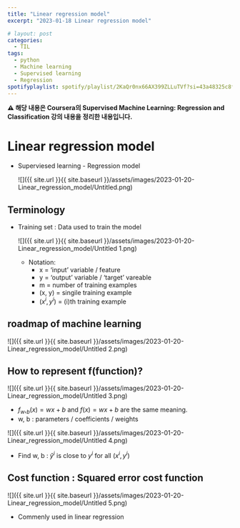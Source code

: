 ```yaml
---
title: "Linear regression model"
excerpt: "2023-01-18 Linear regression model"

# layout: post
categories:
  - TIL
tags:
  - python
  - Machine learning
  - Supervised learning
  - Regression
spotifyplaylist: spotify/playlist/2KaQr0nx66AX399ZLLuTVf?si=43a48325c8fc4b16
---
```


**⚠️ 해당 내용은 Coursera의 Supervised Machine Learning: Regression and Classification 강의 내용을 정리한 내용입니다.**

# **Linear regression model**

- Superviesed learning - Regression model
    
    ![]({{ site.url }}{{ site.baseurl }}/assets/images/2023-01-20-Linear_regression_model/Untitled.png)
    

## Terminology

- Training set : Data used to train the model
    
    ![]({{ site.url }}{{ site.baseurl }}/assets/images/2023-01-20-Linear_regression_model/Untitled 1.png)
    
    - Notation:
        - x = ‘input’ variable / feature
        - y = ‘output’ variable / ‘target’ vareable
        - m = number of training examples
        - (x, y) = singile training example
        - ($x^i, y^i)$ = (i)th training example

## roadmap of machine learning

![]({{ site.url }}{{ site.baseurl }}/assets/images/2023-01-20-Linear_regression_model/Untitled 2.png)

## How to represent f(function)?

![]({{ site.url }}{{ site.baseurl }}/assets/images/2023-01-20-Linear_regression_model/Untitled 3.png)

- $f_w,_b(x) = wx + b$ and $f(x) = wx + b$ are the same meaning.
- w, b : parameters / coefficients / weights

![]({{ site.url }}{{ site.baseurl }}/assets/images/2023-01-20-Linear_regression_model/Untitled 4.png)

- Find w, b : $ŷ^i$ is close to $y^i$ for all ($x^i, y^i$)

## Cost function : Squared error cost function

![]({{ site.url }}{{ site.baseurl }}/assets/images/2023-01-20-Linear_regression_model/Untitled 5.png)

- Commenly used in linear regression
